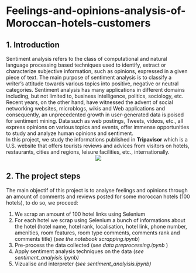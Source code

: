 # Feelings-and-opinions-analysis-of-Moroccan-hotels-customers
<h2>1. Introduction</h2>
Sentiment analysis refers to the class of computational and natural language processing based techniques used to identify, extract or characterize subjective information, such as opinions, expressed in a given piece of text. The main purpose of sentiment analysis is to classify a writer’s attitude towards various topics into positive, negative or neutral categories. Sentiment analysis has many applications in different domains including, but not limited to, business intelligence, politics, sociology, etc. Recent years, on the other hand, have witnessed the advent of social networking websites, microblogs, wikis and Web applications and consequently, an unprecedented growth in user-generated data is poised for sentiment mining. Data such as web postings, Tweets, videos, etc., all express opinions on various topics and events, offer immense opportunities to study and analyze human opinions and sentiment.<br> In this project, we study the informations published in <b>Tripavisor</b> which is a U.S. website that offers tourists reviews and advices from visitors on hotels, restaurants, cities and regions, leisure facilities, etc., internationally.
<center><image src="screenshot.png"></image></center>

<h2>2. The project steps</h2>
The main objectif of this project is to analyse feelings and opinions through an amount of comments and reviews posted for some moroccan hotels (100 hotels), to do so, we proceed:
<ol>
<li>We scrap an amount of 100 hotel links using Selenium</li>
<li>For each hotel we scrap using Selenium a bunch of informations about the hotel (hotel name, hotel rank, localisation,	hotel link, phone number,	amenities,	room features,	room type	comments, comments rank and comments title) (<i>see the notebook scrapping.ipynb</i>)</li>

<li>Pre-process the data collected (<i>see data preprocessing.ipynb </i>)</li>
<li>Apply sentiment analysis techniques on the data (<i>see sentiment_analyisis.ipynb)</i></li>
<li>Vizualise and interpreter (<i>see sentiment_analyisis.ipynb)</li>
</ol>

